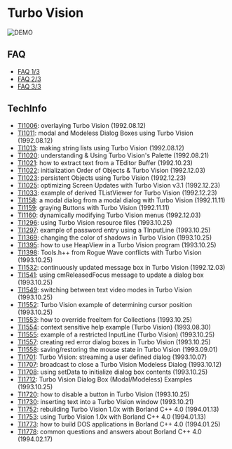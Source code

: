 # Turbo Vision

![DEMO](images/demo.jpg)

## FAQ
  * [FAQ 1/3](TV/faq1.md)
  * [FAQ 2/3](TV/faq2.md)
  * [FAQ 3/3](TV/faq3.md)

## TechInfo
  * [TI1006](TV/TI1006.md): overlaying Turbo Vision (1992.08.12)
  * [TI1011](TV/TI1011.md): modal and Modeless Dialog Boxes using Turbo Vision (1992.08.12)
  * [TI1013](TV/TI1013.md): making string lists using Turbo Vision (1992.08.12)
  * [TI1020](TV/TI1020.md): understanding & Using Turbo Vision's Palette (1992.08.21)
  * [TI1021](TV/TI1021.md): how to extract text from a TEditor Buffer (1992.10.23)
  * [TI1022](TV/TI1022.md): initialization Order of Objects & Turbo Vision (1992.12.03)
  * [TI1023](TV/TI1023.md): persistent Objects using Turbo Vision (1992.12.23)
  * [TI1025](TV/TI1025.md): optimizing Screen Updates with Turbo Vision v3.1 (1992.12.23)
  * [TI1033](TV/TI1033.md): example of derived TListViewer for Turbo Vision (1992.12.23)
  * [TI1158](TV/TI1158.md): a modal dialog from a modal dialog with Turbo Vision (1992.11.11)
  * [TI1159](TV/TI1159.md): graying Buttons with Turbo Vision (1992.11.11)
  * [TI1160](TV/TI1160.md): dynamically modifying Turbo Vision menus (1992.12.03)
  * [TI1296](TV/TI1296.md): using Turbo Vision resource files (1993.10.25)
  * [TI1297](TV/TI1297.md): example of password entry using a TInputLine (1993.10.25)
  * [TI1369](TV/TI1369.md): changing the color of shadows in Turbo Vision (1993.10.25)
  * [TI1395](TV/TI1395.md): how to use HeapView in a Turbo Vision program (1993.10.25)
  * [TI1398](TV/TI1398.md): Tools.h++ from Rogue Wave conflicts with Turbo Vision (1993.10.25)
  * [TI1532](TV/TI1532.md): continuously updated message box in Turbo Vision (1992.12.03)
  * [TI1541](TV/TI1541.md): using cmReleasedFocus message to update a dialog box (1993.10.25)
  * [TI1549](TV/TI1549.md): switching between text video modes in Turbo Vision (1993.10.25)
  * [TI1552](TV/TI1552.md): Turbo Vision example of determining cursor position (1993.10.25)
  * [TI1553](TV/TI1553.md): how to override freeItem for Collections (1993.10.25)
  * [TI1554](TV/TI1554.md): context sensitive help example (Turbo Vision) (1993.08.30)
  * [TI1555](TV/TI1555.md): example of a restricted InputLine (Turbo Vision) (1993.10.25)
  * [TI1557](TV/TI1557.md): creating red error dialog boxes in Turbo Vision (1993.10.25)
  * [TI1558](TV/TI1558.md): saving/restoring the mouse state in Turbo Vision (1993.09.01)
  * [TI1701](TV/TI1701.md): Turbo Vision: streaming a user defined dialog (1993.10.07)
  * [TI1707](TV/TI1707.md): broadcast to close a Turbo Vision Modeless Dialog (1993.10.12)
  * [TI1708](TV/TI1708.md): using setData to initialize dialog box contents (1993.10.25)
  * [TI1712](TV/TI1712.md): Turbo Vision Dialog Box (Modal/Modeless) Examples (1993.10.25)
  * [TI1720](TV/TI1720.md): how to disable a button in Turbo Vision (1993.10.25)
  * [TI1730](TV/TI1730.md): inserting text into a Turbo Vision window (1993.10.21)
  * [TI1752](TV/TI1752.md): rebuilding Turbo Vision 1.0x with Borland C++ 4.0 (1994.01.13)
  * [TI1753](TV/TI1753.md): using Turbo Vision 1.0x with Borland C++ 4.0 (1994.01.13)
  * [TI1773](TV/TI1773.md): how to build DOS applications in Borland C++ 4.0 (1994.01.25)
  * [TI1778](TV/TI1778.md): common questions and answers about Borland C++ 4.0 (1994.02.17)

